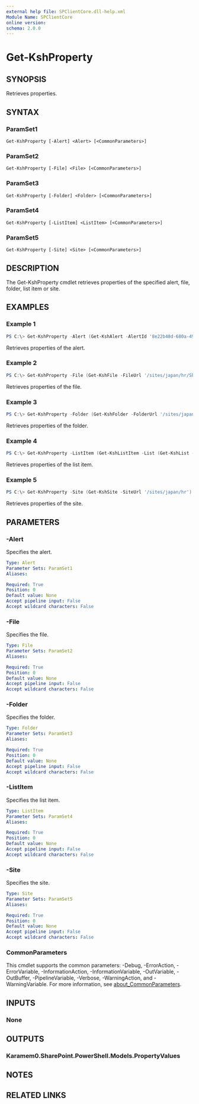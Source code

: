 ```yaml
---
external help file: SPClientCore.dll-help.xml
Module Name: SPClientCore
online version:
schema: 2.0.0
---
```


# Get-KshProperty

## SYNOPSIS
Retrieves properties.

## SYNTAX

### ParamSet1
```
Get-KshProperty [-Alert] <Alert> [<CommonParameters>]
```

### ParamSet2
```
Get-KshProperty [-File] <File> [<CommonParameters>]
```

### ParamSet3
```
Get-KshProperty [-Folder] <Folder> [<CommonParameters>]
```

### ParamSet4
```
Get-KshProperty [-ListItem] <ListItem> [<CommonParameters>]
```

### ParamSet5
```
Get-KshProperty [-Site] <Site> [<CommonParameters>]
```

## DESCRIPTION
The Get-KshProperty cmdlet retrieves properties of the specified alert, file, folder, list item or site.

## EXAMPLES

### Example 1
```powershell
PS C:\> Get-KshProperty -Alert (Get-KshAlert -AlertId '8e22b48d-680a-493a-b3d1-b4607108a94a')
```

Retrieves properties of the alert.

### Example 2
```powershell
PS C:\> Get-KshProperty -File (Get-KshFile -FileUrl '/sites/japan/hr/Shared%20Documents/README.txt')
```

Retrieves properties of the file.

### Example 3
```powershell
PS C:\> Get-KshProperty -Folder (Get-KshFolder -FolderUrl '/sites/japan/hr/Shared%20Documents/Templates')
```

Retrieves properties of the folder.

### Example 4
```powershell
PS C:\> Get-KshProperty -ListItem (Get-KshListItem -List (Get-KshList -ListTitle 'Announcements') -ItemId 1)
```

Retrieves properties of the list item.

### Example 5
```powershell
PS C:\> Get-KshProperty -Site (Get-KshSite -SiteUrl '/sites/japan/hr')
```

Retrieves properties of the site.

## PARAMETERS

### -Alert
Specifies the alert.

```yaml
Type: Alert
Parameter Sets: ParamSet1
Aliases:

Required: True
Position: 0
Default value: None
Accept pipeline input: False
Accept wildcard characters: False
```

### -File
Specifies the file.

```yaml
Type: File
Parameter Sets: ParamSet2
Aliases:

Required: True
Position: 0
Default value: None
Accept pipeline input: False
Accept wildcard characters: False
```

### -Folder
Specifies the folder.

```yaml
Type: Folder
Parameter Sets: ParamSet3
Aliases:

Required: True
Position: 0
Default value: None
Accept pipeline input: False
Accept wildcard characters: False
```

### -ListItem
Specifies the list item.

```yaml
Type: ListItem
Parameter Sets: ParamSet4
Aliases:

Required: True
Position: 0
Default value: None
Accept pipeline input: False
Accept wildcard characters: False
```

### -Site
Specifies the site.

```yaml
Type: Site
Parameter Sets: ParamSet5
Aliases:

Required: True
Position: 0
Default value: None
Accept pipeline input: False
Accept wildcard characters: False
```

### CommonParameters
This cmdlet supports the common parameters: -Debug, -ErrorAction, -ErrorVariable, -InformationAction, -InformationVariable, -OutVariable, -OutBuffer, -PipelineVariable, -Verbose, -WarningAction, and -WarningVariable. For more information, see [about_CommonParameters](http://go.microsoft.com/fwlink/?LinkID=113216).

## INPUTS

### None

## OUTPUTS

### Karamem0.SharePoint.PowerShell.Models.PropertyValues

## NOTES

## RELATED LINKS
